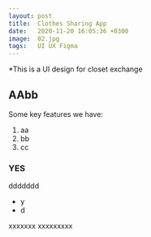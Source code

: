 ```yaml
---
layout: post
title:  Clothes Sharing App
date:   2020-11-20 16:05:36 +0300
image:  02.jpg
tags:   UI UX Figma
---
```

*This is a UI design for closet exchange

## AAbb

Some key features we have:
1. aa
2. bb
3. cc


### YES

ddddddd

* y
* d

xxxxxxx
xxxxxxxxx
